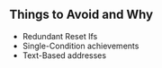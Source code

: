 ## Things to Avoid and Why
  - Redundant Reset Ifs
  - Single-Condition achievements
  - Text-Based addresses